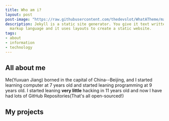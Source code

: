 ```yaml
---
title: Who am i?
layout: post
post-image: "https://raw.githubusercontent.com/thedevslot/WhatATheme/master/assets/images/What%20is%20Jekyll%20and%20How%20to%20use%20it.png?token=AHMQUELVG36IDSA4SZEZ5P26Z64IW"
description: Jekyll is a static site generator. You give it text written in your favorite
  markup language and it uses layouts to create a static website.
tags:
- about
- information
- technology
---
```


## All about me
Me(Yuxuan Jiang) borned in the capital of China--Beijing, and I started learning computer at 7 years old and started leaning programming at 9 years old. I started leaning **very little** hacking in 11 years old and now I have had lots of GitHub Repositories(That's all open-sourced!)


## My projects

